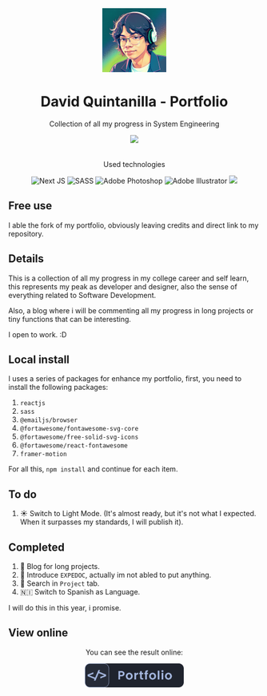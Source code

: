 
<div align="center">
    <img src="./public/davidquint-photo.png"  width="128px"></img>
    <h1>David Quintanilla - Portfolio</h1>
    <p>Collection of all my progress in System Engineering</p>
    <a href="https://github.com/davidquintr/portfolio/blob/main/LICENSE">
        <img src="https://img.shields.io/badge/License-MIT-yellow.svg">
    </a>
</div>

<br>

<div align="center">
    <p>Used technologies</p>
    <img src="https://img.shields.io/badge/Next-black?style=for-the-badge&logo=next.js&logoColor=white" alt="Next JS">
    <img src="https://img.shields.io/badge/Sass-CC6699?style=for-the-badge&logo=sass&logoColor=white" alt="SASS">
    <img src="https://img.shields.io/badge/adobe%20photoshop-%2331A8FF.svg?style=for-the-badge&logo=adobe%20photoshop&logoColor=white" alt="Adobe Photoshop">
    <img src="https://img.shields.io/badge/adobe%20illustrator-%23FF9A00.svg?style=for-the-badge&logo=adobe%20illustrator&logoColor=white" alt="Adobe Illustrator">
    <img src="https://img.shields.io/badge/Visual%20Studio%20Code-0078d7.svg?style=for-the-badge&logo=visual-studio-code&logoColor=white">
</div>

## Free use
I able the fork of my portfolio, obviously leaving credits and direct link to my repository.

## Details
This is a collection of all my progress in my college career and self learn, this represents my peak as developer and designer, also the sense of everything related to Software Development.

Also, a blog where i will be commenting all my progress in long projects or tiny functions that can be interesting.

I open to work. :D

## Local install
I uses a series of packages for enhance my portfolio, first, you need to install the following packages:

1. ```reactjs```
2. ```sass```
3. ```@emailjs/browser```
4. ```@fortawesome/fontawesome-svg-core```
5. ```@fortawesome/free-solid-svg-icons```
6. ```@fortawesome/react-fontawesome```
7. ```framer-motion```

For all this, `npm install` and continue for each item.

## To do

1. ☀️ Switch to Light Mode. (It's almost ready, but it's not what I expected. When it surpasses my standards, I will publish it).

## Completed
1. 📕 Blog for long projects.
2. 📘 Introduce `EXPEDOC`, actually im not abled to put anything.
3. 🔎 Search in `Project` tab.
4. 🇳🇮 Switch to Spanish as Language.

I will do this in this year, i promise.

## View online

<div align="center">
    <p>You can see the result online:</p>
    <a href="https://davidquintr.github.io/portfolio/">
        <img src="./public/portfolio-icon.png" height="48">
    </a>
</div>
